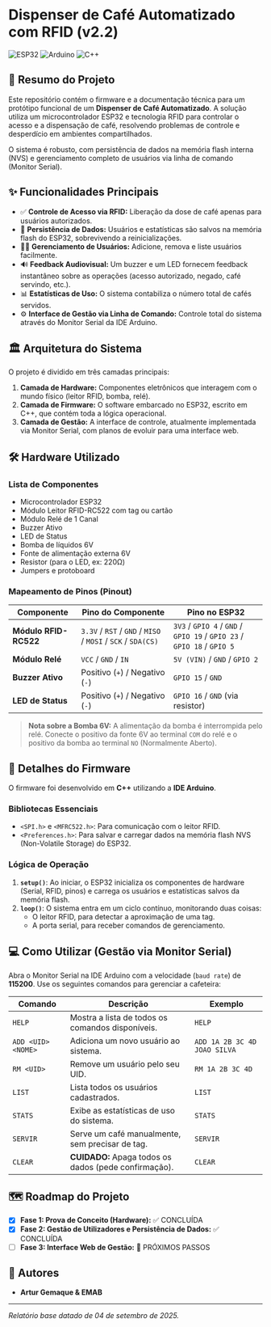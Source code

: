 # Dispenser de Café Automatizado com RFID (v2.2)

![ESP32](https://img.shields.io/badge/ESP32-E23237?style=for-the-badge&logo=espressif&logoColor=white)
![Arduino](https://img.shields.io/badge/Arduino-00979D?style=for-the-badge&logo=arduino&logoColor=white)
![C++](https://img.shields.io/badge/C%2B%2B-00599C?style=for-the-badge&logo=c%2B%2B&logoColor=white)

## 📄 Resumo do Projeto

Este repositório contém o firmware e a documentação técnica para um protótipo funcional de um **Dispenser de Café Automatizado**. A solução utiliza um microcontrolador ESP32 e tecnologia RFID para controlar o acesso e a dispensação de café, resolvendo problemas de controle e desperdício em ambientes compartilhados.

O sistema é robusto, com persistência de dados na memória flash interna (NVS) e gerenciamento completo de usuários via linha de comando (Monitor Serial).

## ✨ Funcionalidades Principais

* ✅ **Controle de Acesso via RFID:** Liberação da dose de café apenas para usuários autorizados.
* 💾 **Persistência de Dados:** Usuários e estatísticas são salvos na memória flash do ESP32, sobrevivendo a reinicializações.
* 👨‍💼 **Gerenciamento de Usuários:** Adicione, remova e liste usuários facilmente.
* 🔊 **Feedback Audiovisual:** Um buzzer e um LED fornecem feedback instantâneo sobre as operações (acesso autorizado, negado, café servindo, etc.).
* 📊 **Estatísticas de Uso:** O sistema contabiliza o número total de cafés servidos.
* ⚙️ **Interface de Gestão via Linha de Comando:** Controle total do sistema através do Monitor Serial da IDE Arduino.

## 🏛️ Arquitetura do Sistema

O projeto é dividido em três camadas principais:

1.  **Camada de Hardware:** Componentes eletrônicos que interagem com o mundo físico (leitor RFID, bomba, relé).
2.  **Camada de Firmware:** O software embarcado no ESP32, escrito em C++, que contém toda a lógica operacional.
3.  **Camada de Gestão:** A interface de controle, atualmente implementada via Monitor Serial, com planos de evoluir para uma interface web.

## 🛠️ Hardware Utilizado

### Lista de Componentes

* Microcontrolador ESP32
* Módulo Leitor RFID-RC522 com tag ou cartão
* Módulo Relé de 1 Canal
* Buzzer Ativo
* LED de Status
* Bomba de líquidos 6V
* Fonte de alimentação externa 6V
* Resistor (para o LED, ex: 220Ω)
* Jumpers e protoboard

### Mapeamento de Pinos (Pinout)

| Componente          | Pino do Componente                               | Pino no ESP32                                              |
| ------------------- | ------------------------------------------------ | ---------------------------------------------------------- |
| **Módulo RFID-RC522** | `3.3V` / `RST` / `GND` / `MISO` / `MOSI` / `SCK` / `SDA(CS)` | `3V3` / `GPIO 4` / `GND` / `GPIO 19` / `GPIO 23` / `GPIO 18` / `GPIO 5` |
| **Módulo Relé** | `VCC` / `GND` / `IN`                               | `5V (VIN)` / `GND` / `GPIO 2`                                |
| **Buzzer Ativo** | Positivo (`+`) / Negativo (`-`)                    | `GPIO 15` / `GND`                                          |
| **LED de Status** | Positivo (`+`) / Negativo (`-`)                    | `GPIO 16` / `GND` (via resistor)                           |

> **Nota sobre a Bomba 6V:** A alimentação da bomba é interrompida pelo relé. Conecte o positivo da fonte 6V ao terminal `COM` do relé e o positivo da bomba ao terminal `NO` (Normalmente Aberto).

## 💾 Detalhes do Firmware

O firmware foi desenvolvido em **C++** utilizando a **IDE Arduino**.

### Bibliotecas Essenciais

* `<SPI.h>` e `<MFRC522.h>`: Para comunicação com o leitor RFID.
* `<Preferences.h>`: Para salvar e carregar dados na memória flash NVS (Non-Volatile Storage) do ESP32.

### Lógica de Operação

1.  **`setup()`**: Ao iniciar, o ESP32 inicializa os componentes de hardware (Serial, RFID, pinos) e carrega os usuários e estatísticas salvos da memória flash.
2.  **`loop()`**: O sistema entra em um ciclo contínuo, monitorando duas coisas:
    * O leitor RFID, para detectar a aproximação de uma tag.
    * A porta serial, para receber comandos de gerenciamento.

## 💻 Como Utilizar (Gestão via Monitor Serial)

Abra o Monitor Serial na IDE Arduino com a velocidade (`baud rate`) de **115200**. Use os seguintes comandos para gerenciar a cafeteira:

| Comando               | Descrição                                         | Exemplo                                   |
| --------------------- | ------------------------------------------------- | ----------------------------------------- |
| `HELP`                | Mostra a lista de todos os comandos disponíveis.    | `HELP`                                    |
| `ADD <UID> <NOME>`    | Adiciona um novo usuário ao sistema.              | `ADD 1A 2B 3C 4D JOAO SILVA`              |
| `RM <UID>`            | Remove um usuário pelo seu UID.                   | `RM 1A 2B 3C 4D`                          |
| `LIST`                | Lista todos os usuários cadastrados.              | `LIST`                                    |
| `STATS`               | Exibe as estatísticas de uso do sistema.          | `STATS`                                   |
| `SERVIR`              | Serve um café manualmente, sem precisar de tag.   | `SERVIR`                                  |
| `CLEAR`               | **CUIDADO:** Apaga todos os dados (pede confirmação). | `CLEAR`                                   |

## 🗺️ Roadmap do Projeto

-   [x] **Fase 1: Prova de Conceito (Hardware):** ✅ CONCLUÍDA
-   [x] **Fase 2: Gestão de Utilizadores e Persistência de Dados:** ✅ CONCLUÍDA
-   [ ] **Fase 3: Interface Web de Gestão:** 📝 PRÓXIMOS PASSOS

## 👥 Autores

* **Artur Gemaque & EMAB**

---
*Relatório base datado de 04 de setembro de 2025.*